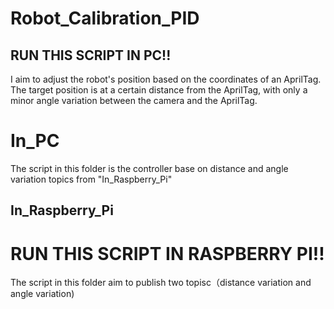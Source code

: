 # Robot_Calibration_PID 
## RUN THIS SCRIPT IN PC!!
I aim to adjust the robot's position based on the coordinates of an AprilTag. The target position is at a certain distance from the AprilTag, with only a minor angle variation between the camera and the AprilTag.
# In_PC
The script in this folder is the controller base on distance and angle variation topics from "In_Raspberry_Pi"
## In_Raspberry_Pi
# RUN THIS SCRIPT IN RASPBERRY PI!!
The script in this folder aim to publish two topisc（distance variation and angle variation)
